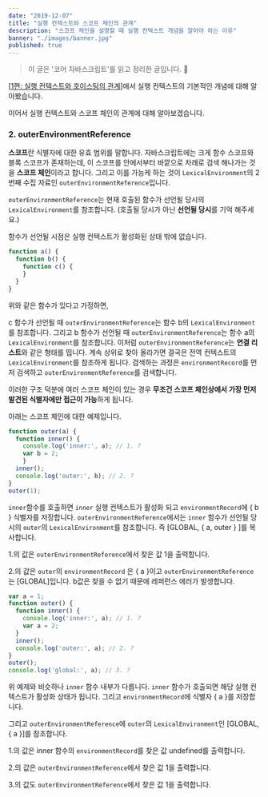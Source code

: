```yaml
---
date: "2019-12-07"
title: "실행 컨텍스트와 스코프 체인의 관계"
description: "스코프 체인을 설명할 때 실행 컨텍스트 개념을 알아야 하는 이유"
banner: "./images/banner.jpg"
published: true
---
```


> 이 글은 '코어 자바스크립트'를 읽고 정리한 글입니다. 🐯

[[1편: 실행 컨텍스트와 호이스팅의 관계](https://estaid.dev/relationship-between-execution-context-and-hoisting/)]에서 실행 컨텍스트의 기본적인 개념에 대해 알아봤습니다.

이어서 실행 컨텍스트와 스코프 체인의 관계에 대해 알아보겠습니다.

### 2. outerEnvironmentReference

**스코프**란 식별자에 대한 유효 범위를 말합니다. 자바스크립트에는 크게 함수 스코프와 블록 스코프가 존재하는데, 이 스코프를 안에서부터 바깥으로 차례로 검색 해나가는 것을 **스코프 체인**이라고 합니다. 그리고 이를 가능케 하는 것이 `LexicalEnvironment`의 2번째 수집 자료인 `outerEnvironmentReference`입니다.

`outerEnvironmentReference`는 현재 호출된 함수가 선언될 당시의 `LexicalEnvironment`를 참조합니다. (호출될 당시가 아닌 **선언될 당시**를 기억 해주세요.)

함수가 선언될 시점은 실행 컨텍스트가 활성화된 상태 밖에 없습니다.

```javaScript
function a() {
  function b() {
    function c() {
    }
  }
}
```

위와 같은 함수가 있다고 가정하면,

c 함수가 선언될 때 `outerEnvironmentReference`는 함수 b의 `LexicalEnvironment`를 참조합니다. 그리고 b 함수가 선언될 때 `outerEnvironmentReference`는 함수 a의 `LexicalEnvironment`를 참조합니다. 이처럼 `outerEnvironmentReference`는 **연결 리스트**와 같은 형태를 띱니다. 계속 상위로 찾아 올라가면 결국은 전역 컨텍스트의 `LexicalEnvironment`를 참조하게 됩니다. 검색하는 과정은 `environmentRecord`를 먼저 검색하고 `outerEnvironmentReference`를 검색합니다.

이러한 구조 덕분에 여러 스코프 체인이 있는 경우 **무조건 스코프 체인상에서 가장 먼저 발견된 식별자에만 접근이 가능**하게 됩니다.

아래는 스코프 체인에 대한 예제입니다.

```javaScript
function outer(a) {
  function inner() {
    console.log('inner:', a); // 1. ?
    var b = 2;
    }
  inner();
  console.log('outer:', b); // 2. ?
}
outer(1);
```

`inner`함수를 호출하면 `inner` 실행 컨텍스트가 활성화 되고 `environmentRecord`에 { b } 식별자를 저장합니다. `outerEnvironmentReference`에서는 `inner` 함수가 선언될 당시의 `outer`의 `LexicalEnvironment`를 참조합니다. 즉 [GLOBAL, { a, outer } ]를 복사합니다.

1.의 값은 `outerEnvironmentReference`에서 찾은 값 1을 출력합니다.

2.의 값은 `outer`의 `environmentRecord` 은 { a }이고 `outerEnvironmentReference` 는 [GLOBAL]입니다. b값은 찾을 수 없기 때문에 레퍼런스 에러가 발생합니다.

```javaScript
var a = 1;
function outer() {
  function inner() {
    console.log('inner:', a); // 1. ?
    var a = 2;
  }
  inner();
  console.log('outer:', a); // 2. ?
}
outer();
console.log('global:', a); // 3. ?
```

위 예제와 비슷하나 `inner` 함수 내부가 다릅니다. `inner` 함수가 호출되면 해당 실행 컨텍스트가 활성화 상태가 됩니다. 그리고 `environmentRecord`에 식별자 { a }를 저장합니다.

그리고 `outerEnvironmentReference`에 `outer`의 `LexicalEnvironment`인 [GLOBAL, { a }]를 참조합니다.

1.의 값은 inner 함수의 `environmentRecord`를 찾은 값 undefined를 출력합니다.

2.의 값은 `outerEnvironmentReference`에서 찾은 값 1을 출력합니다.

3.의 값도 `outerEnvironmentReference`에서 찾은 값 1을 출력합니다.
